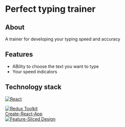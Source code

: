 # Perfect typing trainer

## About
A trainer for developing your typing speed and accuracy

## Features
 - ABility to choose the text you want to type
 - Your speed indicators 

## Technology stack
<!-- [![Vite][shields-vite-domain]](https://vitejs.dev/) </br> -->
<!-- [![Sass][shields-sass-domain]](https://sass-scss.ru/) </br> -->
[![React][shields-react-domain]](https://react.dev/) </br>
<!-- [![TypeScript][shields-typescript-domain]](https://www.typescriptlang.org/) </br> -->
<!-- [![React Router][shields-react-router-domain]](https://reactrouter.com/) </br> -->
[![Redux Toolkit][shields-redux-domain]](https://redux-toolkit.js.org/) </br>
[Create-React-App](https://vitejs.dev/) </br>
[![Feature-Sliced Design][shields-fsd-domain]](https://feature-sliced.design/) </br>

<!-- [shields-react-router-domain]: https://img.shields.io/badge/React_Router-CA4245?style=for-the-badge&logo=react-router&logoColor=white -->
<!-- [shields-typescript-domain]: https://img.shields.io/badge/typescript-%23007ACC.svg?style=for-the-badge&logo=typescript&logoColor=white -->
[shields-fsd-domain]: https://img.shields.io/badge/Feature--Sliced-Design?style=for-the-badge&color=F2F2F2&labelColor=262224&logoWidth=10&logo=data:image/png;base64,iVBORw0KGgoAAAANSUhEUgAAABQAAAAaCAYAAAC3g3x9AAAACXBIWXMAAALFAAACxQGJ1n/vAAAAAXNSR0IArs4c6QAAAARnQU1BAACxjwv8YQUAAABISURBVHgB7dKxCQAgDETR0w2cws0cys2cwhEUBbsggikCuVekDHwSQFlYo7Q+8KnmtHdFWMdk2cl5wSsbxGSZw8dm8pX9ZHUTMBUgGU2F718AAAAASUVORK5CYII=
<!-- [shields-vite-domain]: https://img.shields.io/badge/vite-%23646CFF.svg?style=for-the-badge&logo=vite&logoColor=white -->
[shields-react-domain]: https://img.shields.io/badge/react-%2320232a.svg?style=for-the-badge&logo=react&logoColor=%2361DAFB
[shields-redux-domain]: https://img.shields.io/badge/redux_toolkit-%2320232a.svg?style=for-the-badge&logo=redux&logoColor=%764abc
<!-- [shields-sass-domain]: https://img.shields.io/badge/sass-F2F2F2?style=for-the-badge&logo=sass -->